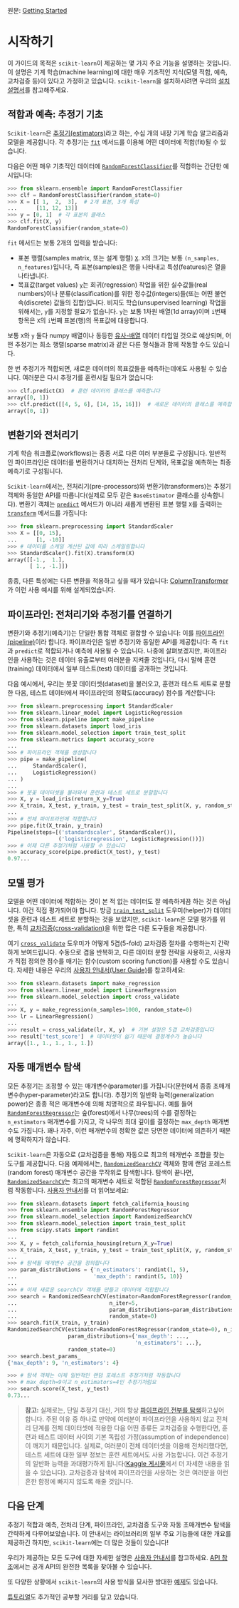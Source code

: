 원문: [Getting Started](https://scikit-learn.org/stable/getting_started.html)

# 시작하기

이 가이드의 목적은 `scikit-learn`이 제공하는 몇 가지 주요 기능을 설명하는 것입니다. 이 설명은 기계 학습(machine learning)에 대한 매우 기초적인 지식(모델 적합, 예측, 교차검증 등)이 있다고 가정하고 있습니다. `scikit-learn`을 설치하시려면 우리의 [설치 설명서](install)를 참고해주세요.

## 적합과 예측: 추정기 기초

`Scikit-learn`은 [추정기(estimators)](glossary#추정기(estimators))라고 하는, 수십 개의 내장 기계 학습 알고리즘과 모델을 제공합니다. 각 추정기는 [`fit`](glossary#fit) 메서드를 이용해 어떤 데이터에 적합(fit)될 수 있습니다.

다음은 어떤 매우 기초적인 데이터에 [`RandomForestClassifier`](modules/generated/sklearn.ensemble.RandomForestClassifier#sklearn.ensemble.RandomForestClassifier)를 적합하는 간단한 예시입니다:

```python
>>> from sklearn.ensemble import RandomForestClassifier
>>> clf = RandomForestClassifier(random_state=0)
>>> X = [[ 1,  2,  3],  # 2개 표본, 3개 특성
...      [11, 12, 13]]
>>> y = [0, 1]  # 각 표본의 클래스
>>> clf.fit(X, y)
RandomForestClassifier(random_state=0)
```

`fit` 메서드는 보통 2개의 입력을 받습니다:

- 표본 행렬(samples matrix, 또는 설계 행렬) [`X`](glossary#X). `X`의 크기는 보통 `(n_samples, n_features)`입니다, 즉 표본(samples)은 행을 나타내고 특성(features)은 열을 나타냅니다.
- 목표값(target values) [`y`](glossary#y)는 회귀(regression) 작업을 위한 실수값들(real numbers)이나 분류(classification)를 위한 정수값(integers)들(또는 어떤 불연속(discrete) 값들의 집합)입니다. 비지도 학습(unsupervised learning) 작업을 위해서는, `y`를 지정할 필요가 없습니다. `y`는 보통 1차원 배열(1d array)이며 `i`번째 항목은 `X`의 `i`번째 표본(행)의 목표값에 대응합니다.

보통 `X`와 `y` 둘다 numpy 배열이나 동등한 [유사-배열](glossary#유사-배열) 데이터 타입일 것으로 예상되며, 어떤 추정기는 희소 행렬(sparse matrix)과 같은 다른 형식들과 함께 작동할 수도 있습니다.

한 번 추정기가 적합되면, 새로운 데이터의 목표값들을 예측하는데에도 사용될 수 있습니다. 여러분은 다시 추정기를 훈련시킬 필요가 없습니다:

```python
>>> clf.predict(X)  # 훈련 데이터의 클래스를 예측합니다
array([0, 1])
>>> clf.predict([[4, 5, 6], [14, 15, 16]])  # 새로운 데이터의 클래스를 예측합니다
array([0, 1])
```

## 변환기와 전처리기

기계 학습 워크플로(workflows)는 종종 서로 다른 여러 부분들로 구성됩니다. 일반적인 파이프라인은 데이터를 변환하거나 대치하는 전처리 단계와, 목표값을 예측하는 최종 예측기로 구성됩니다.

`Scikit-learn`에서는, 전처리기(pre-processors)와 변환기(transformers)는 추정기 객체와 동일한 API를 따릅니다(실제로 모두 같은 `BaseEstimator` 클래스를 상속합니다). 변환기 객체는 [`predict`](glossary#predict) 메서드가 아니라 새롭게 변환된 표본 행렬 `X`를 출력하는 [`transform`](glossary#transform) 메서드를 가집니다:

```python
>>> from sklearn.preprocessing import StandardScaler
>>> X = [[0, 15],
...      [1, -10]]
>>> # 데이터를 스케일 계산된 값에 따라 스케일링합니다
>>> StandardScaler().fit(X).transform(X)
array([[-1.,  1.],
       [ 1., -1.]])
```

종종, 다른 특성에는 다른 변환을 적용하고 싶을 때가 있습니다: [ColumnTransformer](modules/compose#이종-데이터를-위한-ColumnTransformer)가 이런 사용 예시를 위해 설계되었습니다.

## 파이프라인: 전처리기와 추정기를 연결하기

변환기와 추정기(예측기)는 단일한 통합 객체로 결합할 수 있습니다: 이를 [파이프라인(pipeline)](modules/generated/sklearn.pipeline.Pipeline#sklearn.pipeline.Pipeline)이라 합니다. 파이프라인은 일반 추정기와 동일한 API를 제공합니다: 즉 `fit`과 `predict`로 적합되거나 예측에 사용될 수 있습니다. 나중에 살펴보겠지만, 파이프라인을 사용하는 것은 데이터 유출로부터 여러분을 지켜줄 것입니다, 다시 말해 훈련(training) 데이터에서 일부 테스트(test) 데이터를 공개하는 것입니다.

다음 예시에서, 우리는 붓꽃 데이터셋(dataset)을 불러오고, 훈련과 테스트 세트로 분할한 다음, 테스트 데이터에서 파이프라인의 정확도(accuracy) 점수를 계산합니다:

```python
>>> from sklearn.preprocessing import StandardScaler
>>> from sklearn.linear_model import LogisticRegression
>>> from sklearn.pipeline import make_pipeline
>>> from sklearn.datasets import load_iris
>>> from sklearn.model_selection import train_test_split
>>> from sklearn.metrics import accuracy_score
...
>>> # 파이프라인 객체를 생성합니다
>>> pipe = make_pipeline(
...     StandardScaler(),
...     LogisticRegression()
... )
...
>>> # 붓꽃 데이터셋을 불러와서 훈련과 테스트 세트로 분할합니다
>>> X, y = load_iris(return_X_y=True)
>>> X_train, X_test, y_train, y_test = train_test_split(X, y, random_state=0)
...
>>> # 전체 파이프라인에 적합합니다
>>> pipe.fit(X_train, y_train)
Pipeline(steps=[('standardscaler', StandardScaler()),
                ('logisticregression', LogisticRegression())])
>>> # 이제 다른 추정기처럼 사용할 수 있습니다
>>> accuracy_score(pipe.predict(X_test), y_test)
0.97...
```

## 모델 평가

모델을 어떤 데이터에 적합하는 것이 본 적 없는 데이터도 잘 예측하게끔 하는 것은 아닙니다. 이건 직접 평가되어야 합니다. 방금 [`train_test_split`](modules/generated/sklearn.model_selection.train_test_split#sklearn.model_selection.train_test_split) 도우미(helper)가 데이터셋을 훈련과 테스트 세트로 분할하는 것을 보았지만, `scikit-learn`은 모델 평가를 위한, 특히 [교차검증(cross-validation)](modules/cross_validation#교차검증(cross-validation))을 위한 많은 다른 도구들을 제공합니다.

여기 [`cross_validate`](modules/generated/sklearn.model_selection.cross_validate#sklearn.model_selection.cross_validate) 도우미가 어떻게 5겹(5-fold) 교차검증 절차를 수행하는지 간략하게 보여드립니다. 수동으로 겹을 반복하고, 다른 데이터 분할 전략을 사용하고, 사용자가 직접 정의한 점수를 매기는 함수(custom scoring function)를 사용할 수도 있습니다. 자세한 내용은 우리의 [사용자 안내서(User Guide)](modules/cross_validation#교차검증(cross-validation))를 참고하세요:

```python
>>> from sklearn.datasets import make_regression
>>> from sklearn.linear_model import LinearRegression
>>> from sklearn.model_selection import cross_validate
...
>>> X, y = make_regression(n_samples=1000, random_state=0)
>>> lr = LinearRegression()
...
>>> result = cross_validate(lr, X, y)  # 기본 설정은 5겹 교차검증입니다
>>> result['test_score']  # 데이터셋이 쉽기 때문에 결정계수가 높습니다
array([1., 1., 1., 1., 1.])
```

## 자동 매개변수 탐색

모든 추정기는 조정할 수 있는 매개변수(parameter)를 가집니다(문헌에서 종종 초매개변수(hyper-parameter)라고도 합니다). 추정기의 일반화 능력(generalization power)은 종종 적은 매개변수에 의해 치명적으로 좌우됩니다. 예를 들어 [`RandomForestRegressor`](modules/generated/sklearn.ensemble.RandomForestRegressor#sklearn.ensemble.RandomForestRegressor)는 숲(forest)에서 나무(trees)의 수를 결정하는 `n_estimators` 매개변수를 가지고, 각 나무의 최대 깊이를 결정하는 `max_depth` 매개변수도 가집니다. 꽤나 자주, 이런 매개변수의 정확한 값은 당면한 데이터에 의존하기 때문에 명확하지가 않습니다.

`Scikit-learn`은 자동으로 (교차검증을 통해) 자동으로 최고의 매개변수 조합을 찾는 도구를 제공합니다. 다음 예제에서는, [`RandomizedSearchCV`](modules/generated/sklearn.model_selection.RandomizedSearchCV.html#sklearn.model_selection.RandomizedSearchCV) 객체와 함께 랜덤 포레스트(random forest) 매개변수 공간을 무작위로 탐색합니다. 탐색이 끝나면, [`RandomizedSearchCV`](modules/generated/sklearn.model_selection.RandomizedSearchCV.html#sklearn.model_selection.RandomizedSearchCV)는 최고의 매개변수 세트로 적합된 [`RandomForestRegressor`](modules/generated/sklearn.ensemble.RandomForestRegressor.html#sklearn.ensemble.RandomForestRegressor)처럼 작동합니다. [사용자 안내서](modules/grid_search.html#격자-탐색(grid-search))를 더 읽어보세요:

```python
>>> from sklearn.datasets import fetch_california_housing
>>> from sklearn.ensemble import RandomForestRegressor
>>> from sklearn.model_selection import RandomizedSearchCV
>>> from sklearn.model_selection import train_test_split
>>> from scipy.stats import randint
...
>>> X, y = fetch_california_housing(return_X_y=True)
>>> X_train, X_test, y_train, y_test = train_test_split(X, y, random_state=0)
...
>>> # 탐색될 매개변수 공간을 정의합니다
>>> param_distributions = {'n_estimators': randint(1, 5),
...                        'max_depth': randint(5, 10)}
...
>>> # 이제 새로운 searchCV 객체를 만들고 데이터에 적합합니다
>>> search = RandomizedSearchCV(estimator=RandomForestRegressor(random_state=0),
...                             n_iter=5,
...                             param_distributions=param_distributions,
...                             random_state=0)
>>> search.fit(X_train, y_train)
RandomizedSearchCV(estimator=RandomForestRegressor(random_state=0), n_iter=5,
                   param_distributions={'max_depth': ...,
                                        'n_estimators': ...},
                   random_state=0)
>>> search.best_params_
{'max_depth': 9, 'n_estimators': 4}

>>> # 탐색 객체는 이제 일반적인 랜덤 포레스트 추정기처럼 작동합니다
>>> # max_depth=9이고 n_estimators=4인 추정기처럼요
>>> search.score(X_test, y_test)
0.73...
```

> **참고:** 실제로는, 단일 추정기 대신, 거의 항상 [파이프라인 전부를 탐색](modules/grid_search.html#복합-격자-탐색(composite-grid-search))하고싶어 합니다. 주된 이유 중 하나로 만약에 여러분이 파이프라인을 사용하지 않고 전처리 단계를 전체 데이터셋에 적용한 다음 어떤 종류든 교차검증을 수행한다면, 훈련과 테스트 데이터 사이의 기본 독립성 가정(assumption of independence)이 깨지기 때문입니다. 실제로, 여러분이 전체 데이터셋을 이용해 전처리했다면, 테스트 세트에 대한 일부 정보는 훈련 세트에서도 사용 가능합니다. 이건 추정기의 일반화 능력을 과대평가하게 됩니다([Kaggle 게시물](https://www.kaggle.com/alexisbcook/data-leakage)에서 더 자세한 내용을 읽을 수 있습니다). 교차검증과 탐색에 파이프라인을 사용하는 것은 여러분을 이런 흔한 함정에 빠지지 않도록 해줄 것입니다.

## 다음 단계

추정기 적합과 예측, 전처리 단계, 파이프라인, 교차검증 도구와 자동 초매개변수 탐색을 간략하게 다루어보았습니다. 이 안내서는 라이브러리의 일부 주요 기능들에 대한 개요를 제공하긴 하지만, `scikit-learn`에는 더 많은 것들이 있습니다!

우리가 제공하는 모든 도구에 대한 자세한 설명은 [사용자 안내서](user_guide)를 참고하세요. [API 참조](modules/classes)에서는 공개 API의 완전한 목록을 찾아볼 수 있습니다.

또 다양한 상황에서 `scikit-learn`의 사용 방식을 묘사한 방대한 [예제](auto_examples)도 있습니다.

[튜토리얼](tutorial)도 추가적인 공부할 거리를 담고 있습니다.
